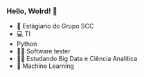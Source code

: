 ### Hello, Wolrd! 👋

- 🔭 Estágiario do Grupo SCC
- 💻 TI
- Python
- 👨‍💻 Software tester
- 👨‍🎓 Estudando Big Data e Ciência Analítica
- 🤖 Machine Learning
